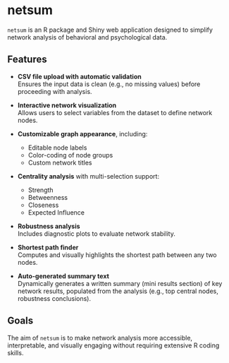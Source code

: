 # netsum

`netsum` is an R package and Shiny web application designed to simplify network analysis of behavioral and psychological data.

## Features

- **CSV file upload with automatic validation**  
  Ensures the input data is clean (e.g., no missing values) before proceeding with analysis.

- **Interactive network visualization**  
  Allows users to select variables from the dataset to define network nodes.

- **Customizable graph appearance**, including:
  - Editable node labels
  - Color-coding of node groups
  - Custom network titles

- **Centrality analysis** with multi-selection support:
  - Strength
  - Betweenness
  - Closeness
  - Expected Influence

- **Robustness analysis**  
  Includes diagnostic plots to evaluate network stability.

- **Shortest path finder**  
  Computes and visually highlights the shortest path between any two nodes.

- **Auto-generated summary text**  
  Dynamically generates a written summary (mini results section) of key network results, populated from the analysis (e.g., top central nodes, robustness conclusions).

## Goals

The aim of `netsum` is to make network analysis more accessible, interpretable, and visually engaging without requiring extensive R coding skills.
